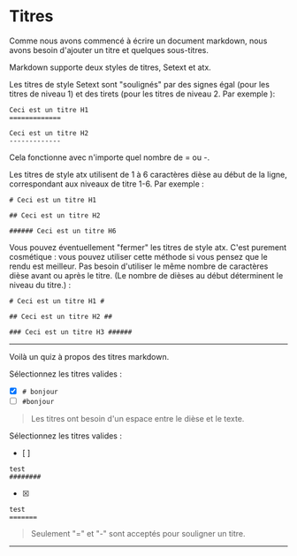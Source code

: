 # Titres

Comme nous avons commencé à écrire un document markdown, nous avons besoin d'ajouter un titre et quelques sous-titres.

Markdown supporte deux styles de titres, Setext et atx.

Les titres de style Setext sont "soulignés" par des signes égal (pour les titres de niveau 1) et des tirets (pour les titres de niveau 2. Par exemple ):

```
Ceci est un titre H1
=============

Ceci est un titre H2
-------------
```

Cela fonctionne avec n'importe quel nombre de = ou -.

Les titres de style atx utilisent de 1 à 6 caractères dièse au début de la ligne, correspondant aux niveaux de titre 1-6. Par exemple :

```
# Ceci est un titre H1

## Ceci est un titre H2

###### Ceci est un titre H6
```

Vous pouvez éventuellement "fermer" les titres de style atx. C'est purement cosmétique : vous pouvez utiliser cette méthode si vous pensez que le rendu est meilleur. Pas besoin d'utiliser le même nombre de caractères dièse avant ou après le titre. (Le nombre de dièses au début déterminent le niveau du titre.) :

```
# Ceci est un titre H1 #

## Ceci est un titre H2 ##

### Ceci est un titre H3 ######
```


---

Voilà un quiz à propos des titres markdown.

Sélectionnez les titres valides :
- [x] `# bonjour`
- [ ] `#bonjour`

> Les titres ont besoin d'un espace entre le dièse et le texte.

Sélectionnez les titres valides :
- [ ]  
```
test
########
```
- [x]   
```
test
=======
```

> Seulement "=" et "-" sont acceptés pour souligner un titre.

---
